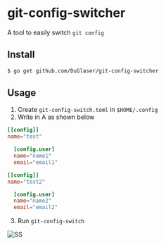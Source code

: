 # git-config-switcher

A tool to easily switch ``git config``

## Install

```bash
$ go get github.com/DuGlaser/git-config-switcher
```

## Usage
1. Create ``git-config-switch.toml`` in ``$HOME/.config``
2. Write in A as shown below
```toml
[[config]]
name="test"

  [config.user]
  name="name1"
  email="email1"

[[config]]
name="test2"

  [config.user]
  name="name2"
  email="email2"
```

3. Run ``git-config-switch``  


![SS](https://user-images.githubusercontent.com/50506482/102792288-a506e480-43eb-11eb-9403-2b1ead54dfae.png)
